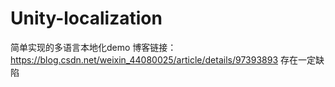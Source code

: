 # Unity-localization
简单实现的多语言本地化demo
博客链接：https://blog.csdn.net/weixin_44080025/article/details/97393893
存在一定缺陷
